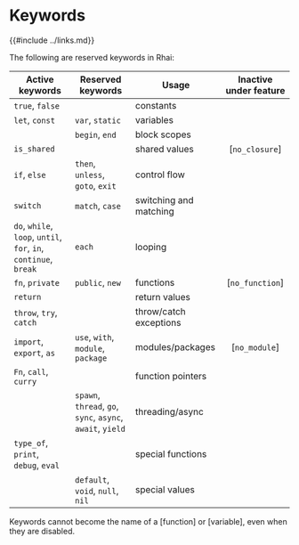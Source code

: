 Keywords
========

{{#include ../links.md}}

The following are reserved keywords in Rhai:

| Active keywords                                                  | Reserved keywords                                          | Usage                  | Inactive under feature |
| ---------------------------------------------------------------- | ---------------------------------------------------------- | ---------------------- | :--------------------: |
| `true`, `false`                                                  |                                                            | constants              |                        |
| `let`, `const`                                                   | `var`, `static`                                            | variables              |                        |
|                                                                  | `begin`, `end`                                             | block scopes           |                        |
| `is_shared`                                                      |                                                            | shared values          |     [`no_closure`]     |
| `if`, `else`                                                     | `then`, `unless`, `goto`, `exit`                           | control flow           |                        |
| `switch`                                                         | `match`, `case`                                            | switching and matching |                        |
| `do`, `while`, `loop`, `until`, `for`, `in`, `continue`, `break` | `each`                                                     | looping                |                        |
| `fn`, `private`                                                  | `public`, `new`                                            | functions              |    [`no_function`]     |
| `return`                                                         |                                                            | return values          |                        |
| `throw`, `try`, `catch`                                          |                                                            | throw/catch exceptions |                        |
| `import`, `export`, `as`                                         | `use`, `with`, `module`, `package`                         | modules/packages       |     [`no_module`]      |
| `Fn`, `call`, `curry`                                            |                                                            | function pointers      |                        |
|                                                                  | `spawn`, `thread`, `go`, `sync`, `async`, `await`, `yield` | threading/async        |                        |
| `type_of`, `print`, `debug`, `eval`                              |                                                            | special functions      |                        |
|                                                                  | `default`, `void`, `null`, `nil`                           | special values         |                        |

Keywords cannot become the name of a [function] or [variable], even when they are disabled.
